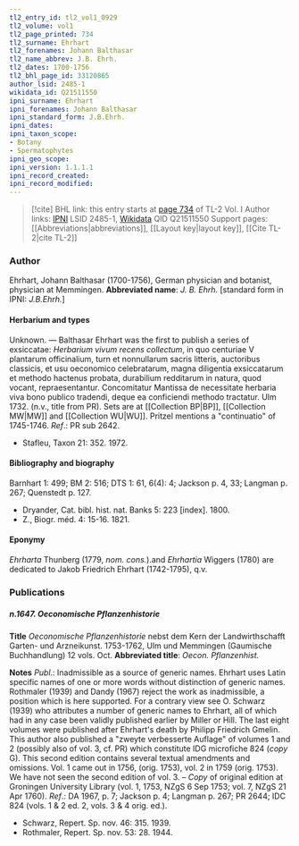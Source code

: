 ```yaml
---
tl2_entry_id: tl2_vol1_0929
tl2_volume: vol1
tl2_page_printed: 734
tl2_surname: Ehrhart
tl2_forenames: Johann Balthasar
tl2_name_abbrev: J.B. Ehrh.
tl2_dates: 1700-1756
tl2_bhl_page_id: 33120865
author_lsid: 2485-1
wikidata_id: Q21511550
ipni_surname: Ehrhart
ipni_forenames: Johann Balthasar
ipni_standard_form: J.B.Ehrh.
ipni_dates: 
ipni_taxon_scope: 
- Botany
- Spermatophytes
ipni_geo_scope: 
ipni_version: 1.1.1.1
ipni_record_created: 
ipni_record_modified:
---
```


> [!cite] BHL link: this entry starts at [page 734](https://www.biodiversitylibrary.org/page/33120865) of TL-2 Vol. I
> Author links: [IPNI](https://www.ipni.org/a/2485-1) LSID 2485-1, [Wikidata](https://www.wikidata.org/wiki/Q21511550) QID Q21511550
> Support pages: [[Abbreviations|abbreviations]], [[Layout key|layout key]], [[Cite TL-2|cite TL-2]]

### Author

Ehrhart, Johann Balthasar (1700-1756), German physician and botanist, physician at Memmingen. 
**Abbreviated name**: *J. B. Ehrh.* \[standard form in IPNI: *J.B.Ehrh.*\]

#### Herbarium and types

Unknown. — Balthasar Ehrhart was the first to publish a series of exsiccatae: *Herbarium vivum recens collectum*, in quo centuriae V plantarum officinalium, turn et nonnullarum sacris litteris, auctoribus classicis, et usu oeconomico celebratarum, magna diligentia exsiccatarum et methodo hactenus probata, durabilium redditarum in natura, quod vocant, repraesentantur. Concomitatur Mantissa de necessitate herbaria viva bono publico tradendi, deque ea conficiendi methodo tractatur. Ulm 1732. (n.v., title from PR). Sets are at [[Collection BP|BP]], [[Collection MW|MW]] and [[Collection WU|WU]]. Pritzel mentions a "continuatio" of 1745-1746.
*Ref*.: PR sub 2642.
- Stafleu, Taxon 21: 352. 1972.

#### Bibliography and biography

Barnhart 1: 499; BM 2: 516; DTS 1: 61, 6(4): 4; Jackson p. 4, 33; Langman p. 267; Quenstedt p. 127.
- Dryander, Cat. bibl. hist. nat. Banks 5: 223 \[index\]. 1800.
- Z., Biogr. méd. 4: 15-16. 1821.

#### Eponymy

*Ehrharta* Thunberg (1779, *nom. cons.*).and *Ehrhartia* Wiggers (1780) are dedicated to Jakob Friedrich Ehrhart (1742-1795), q.v.

### Publications

##### n.1647. Oeconomische Pflanzenhistorie

**Title**
*Oeconomische Pflanzenhistorie* nebst dem Kern der Landwirthschafft Garten- und Arzneikunst. 1753-1762, Ulm und Memmingen (Gaumische Buchhandlung) 12 vols. Oct.
**Abbreviated title**: *Oecon. Pflanzenhist.*

**Notes**
*Publ*.: Inadmissible as a source of generic names. Ehrhart uses Latin specific names of one or more words without distinction of generic names. Rothmaler (1939) and Dandy (1967) reject the work as inadmissible, a position which is here supported. For a contrary view see O. Schwarz (1939) who attributes a number of generic names to Ehrhart, all of which had in any case been validly published earlier by Miller or Hill. The last eight volumes were published after Ehrhart's death by Philipp Friedrich Gmelin. This author also published a "zweyte verbesserte Auflage" of volumes 1 and 2 (possibly also of vol. 3, cf. PR) which constitute IDG microfiche 824 (*copy* G). This second edition contains several textual amendments and omissions. Vol. 1 came out in 1756, (orig. 1753), vol. 2 in 1759 (orig. 1753). We have not seen the second edition of vol. 3. – *Copy* of original edition at Groningen University Library (vol. 1, 1753, NZgS 6 Sep 1753; vol. 7, NZgS 21 Apr 1760).
*Ref*.: DA 1967, p. 7; Jackson p. 4; Langman p. 267; PR 2644; IDC 824 (vols. 1 & 2 ed. 2, vols. 3 & 4 orig. ed.).
- Schwarz, Repert. Sp. nov. 46: 315. 1939.
- Rothmaler, Repert. Sp. nov. 53: 28. 1944.

